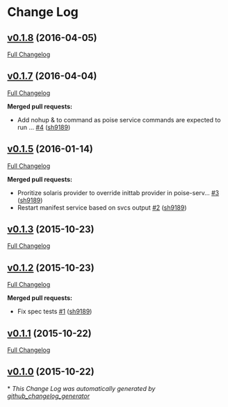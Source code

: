 # Change Log

## [v0.1.8](https://github.com/sh9189/poise-service-solaris/tree/v0.1.8) (2016-04-05)
[Full Changelog](https://github.com/sh9189/poise-service-solaris/compare/v0.1.7...v0.1.8)

## [v0.1.7](https://github.com/sh9189/poise-service-solaris/tree/v0.1.7) (2016-04-04)
[Full Changelog](https://github.com/sh9189/poise-service-solaris/compare/v0.1.5...v0.1.7)

**Merged pull requests:**

- Add nohup & to command as poise service commands are expected to run … [\#4](https://github.com/sh9189/poise-service-solaris/pull/4) ([sh9189](https://github.com/sh9189))

## [v0.1.5](https://github.com/sh9189/poise-service-solaris/tree/v0.1.5) (2016-01-14)
[Full Changelog](https://github.com/sh9189/poise-service-solaris/compare/v0.1.3...v0.1.5)

**Merged pull requests:**

- Proritize solaris provider to override inittab provider in poise-serv… [\#3](https://github.com/sh9189/poise-service-solaris/pull/3) ([sh9189](https://github.com/sh9189))
- Restart manifest service based on svcs output [\#2](https://github.com/sh9189/poise-service-solaris/pull/2) ([sh9189](https://github.com/sh9189))

## [v0.1.3](https://github.com/sh9189/poise-service-solaris/tree/v0.1.3) (2015-10-23)
[Full Changelog](https://github.com/sh9189/poise-service-solaris/compare/v0.1.2...v0.1.3)

## [v0.1.2](https://github.com/sh9189/poise-service-solaris/tree/v0.1.2) (2015-10-23)
[Full Changelog](https://github.com/sh9189/poise-service-solaris/compare/v0.1.1...v0.1.2)

**Merged pull requests:**

- Fix spec tests [\#1](https://github.com/sh9189/poise-service-solaris/pull/1) ([sh9189](https://github.com/sh9189))

## [v0.1.1](https://github.com/sh9189/poise-service-solaris/tree/v0.1.1) (2015-10-22)
[Full Changelog](https://github.com/sh9189/poise-service-solaris/compare/v0.1.0...v0.1.1)

## [v0.1.0](https://github.com/sh9189/poise-service-solaris/tree/v0.1.0) (2015-10-22)


\* *This Change Log was automatically generated by [github_changelog_generator](https://github.com/skywinder/Github-Changelog-Generator)*
